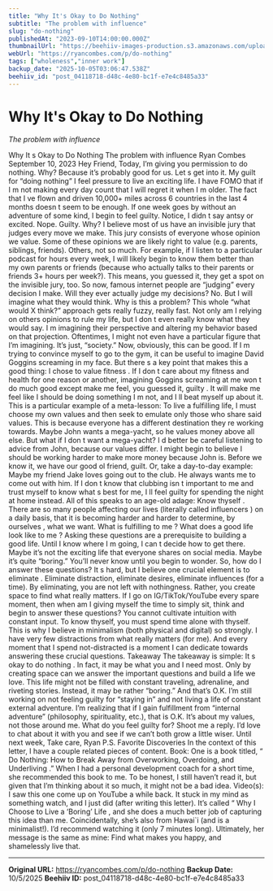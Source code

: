 ```yaml
---
title: "Why It's Okay to Do Nothing"
subtitle: "The problem with influence"
slug: "do-nothing"
publishedAt: "2023-09-10T14:00:00.000Z"
thumbnailUrl: "https://beehiiv-images-production.s3.amazonaws.com/uploads/asset/file/0fdcc3ad-70f0-42cc-bd1c-e9ea662cd61c/zhang-kenny-Gx1raEg_3Zw-unsplash.jpg?t=1718474130"
webUrl: "https://ryancombes.com/p/do-nothing"
tags: ["wholeness","inner work"]
backup_date: "2025-10-05T03:06:47.538Z"
beehiiv_id: "post_04118718-d48c-4e80-bc1f-e7e4c8485a33"
---
```


# Why It's Okay to Do Nothing

*The problem with influence*



Why It s Okay to Do Nothing The problem with influence Ryan Combes September 10, 2023 Hey Friend, Today, I’m giving you permission to do nothing. Why? Because it’s probably good for us. Let s get into it. My guilt for “doing nothing” I feel pressure to live an exciting life. I have FOMO that if I m not making every day count that I will regret it when I m older. The fact that I ve flown and driven 10,000+ miles across 6 countries in the last 4 months doesn t seem to be enough. If one week goes by without an adventure of some kind, I begin to feel guilty. Notice, I didn t say antsy or excited. Nope. Guilty. Why? I believe most of us have an invisible jury that judges every move we make. This jury consists of everyone whose opinion we value. Some of these opinions we are likely right to value (e.g. parents, siblings, friends). Others, not so much. For example, if I listen to a particular podcast for hours every week, I will likely begin to know them better than my own parents or friends (because who actually talks to their parents or friends 3+ hours per week?). This means, you guessed it, they get a spot on the invisible jury, too. So now, famous internet people are “judging” every decision I make. Will they ever actually judge my decisions? No. But I will imagine what they would think. Why is this a problem? This whole “what would X think?” approach gets really fuzzy, really fast. Not only am I relying on others opinions to rule my life, but I don t even really know what they would say. I m imagining their perspective and altering my behavior based on that projection. Oftentimes, I might not even have a particular figure that I’m imagining. It’s just, “society.” Now, obviously, this can be good. If I m trying to convince myself to go to the gym, it can be useful to imagine David Goggins screaming in my face. But there s a key point that makes this a good thing: I chose to value fitness . If I don t care about my fitness and health for one reason or another, imagining Goggins screaming at me won t do much good except make me feel, you guessed it, guilty . It will make me feel like I should be doing something I m not, and I ll beat myself up about it. This is a particular example of a meta-lesson: To live a fulfilling life, I must choose my own values and then seek to emulate only those who share said values. This is because everyone has a different destination they re working towards. Maybe John wants a mega-yacht, so he values money above all else. But what if I don t want a mega-yacht? I d better be careful listening to advice from John, because our values differ. I might begin to believe I should be working harder to make more money because John is. Before we know it, we have our good ol friend, guilt. Or, take a day-to-day example: Maybe my friend Jake loves going out to the club. He always wants me to come out with him. If I don t know that clubbing isn t important to me and trust myself to know what s best for me, I ll feel guilty for spending the night at home instead. All of this speaks to an age-old adage: Know thyself . There are so many people affecting our lives (literally called influencers ) on a daily basis, that it is becoming harder and harder to determine, by ourselves , what we want. What is fulfilling to me ? What does a good life look like to me ? Asking these questions are a prerequisite to building a good life. Until I know where I m going, I can t decide how to get there. Maybe it’s not the exciting life that everyone shares on social media. Maybe it’s quite “boring.” You’ll never know until you begin to wonder. So, how do I answer these questions? It s hard, but I believe one crucial element is to eliminate . Eliminate distraction, eliminate desires, eliminate influences (for a time). By eliminating, you are not left with nothingness. Rather, you create space to find what really matters. If I go on IG/TikTok/YouTube every spare moment, then when am I giving myself the time to simply sit, think and begin to answer these questions? You cannot cultivate intuition with constant input. To know thyself, you must spend time alone with thyself. This is why I believe in minimalism (both physical and digital) so strongly. I have very few distractions from what really matters (for me). And every moment that I spend not-distracted is a moment I can dedicate towards answering these crucial questions. Takeaway The takeaway is simple: It s okay to do nothing . In fact, it may be what you and I need most. Only by creating space can we answer the important questions and build a life we love. This life might not be filled with constant traveling, adrenaline, and riveting stories. Instead, it may be rather “boring.” And that’s O.K. I’m still working on not feeling guilty for “staying in” and not living a life of constant external adventure. I’m realizing that if I gain fulfillment from “internal adventure” (philosophy, spirituality, etc.), that is O.K. It’s about my values, not those around me. What do you feel guilty for? Shoot me a reply. I’d love to chat about it with you and see if we can’t both grow a little wiser. Until next week, Take care, Ryan P.S. Favorite Discoveries In the context of this letter, I have a couple related pieces of content. Book: One is a book titled, “ Do Nothing: How to Break Away from Overworking, Overdoing, and Underliving .” When I had a personal development coach for a short time, she recommended this book to me. To be honest, I still haven’t read it, but given that I’m thinking about it so much, it might not be a bad idea. Video(s): I saw this one come up on YouTube a while back. It stuck in my mind as something watch, and I just did (after writing this letter). It’s called “ Why I Choose to Live a ‘Boring’ Life , and she does a much better job of capturing this idea than me. Coincidentally, she’s also from Hawai`i (and is a minimalist!). I’d recommend watching it (only 7 minutes long). Ultimately, her message is the same as mine: Find what makes you happy, and shamelessly live that.

---

**Original URL:** https://ryancombes.com/p/do-nothing
**Backup Date:** 10/5/2025
**Beehiiv ID:** post_04118718-d48c-4e80-bc1f-e7e4c8485a33
